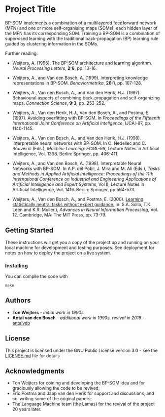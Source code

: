 # Project Title

BP-SOM implements a combination of a multilayered feedforward network (MFN) and one or more self-organising maps (SOMs);
each hidden layer of the MFN has its corresponding SOM. Training a BP-SOM is a combination of supervised learning with the
traditional back-propagation (BP) learning rule guided by clustering information in the SOMs.

Further reading:

* Weijters, A. (1995). The BP-SOM architecture and learning algorithm.
  *Neural Processing Letters*, **2:6**, pp. 13-16.
   
* Weijters, A., and Van den Bosch, A. (1999). Interpreting
  knowledge representations in BP-SOM. *Behaviormetrika*, **26:1**, pp. 107-128.

* Weijters, A., Van den Bosch, A., and Van den Herik,
  H.J. (1997). Behavioural aspects of combining back-propagation and
  self-organizing maps. *Connection
    Science*, **9:3**, pp. 253-252.
	  
* Weijters, A., Van den Herik, H.J., Van den Bosch, A., and
Postma, E. (1997). Avoiding overfitting with BP-SOM. In
*Proceedings of the Fifteenth International Joint Conference on
    Artificial Intellgence*, IJCAI-97, pp. 1140-1145.
	
* Weijters, A., Van den Bosch, A., and Van den
  Herik, H.J. (1998). Interpretable neural networks with BP-SOM. In
  C. Nedellec and C. Rouveirol (Eds.), *Machine Learning:
    ECML-98*, Lecture Notes in Artificial Intelligence,
  Vol. 1398. Berlin: Springer, pp. 406-411.

* Weijters, A., and Van den Bosch, A. (1998). Interpretable
  Neural Networks with BP-SOM. In A.P. del Pobil, J. Mira and M. Ali
  (Eds.), *Tasks and Methods in Applied Artificial Intelligence:
    Proceedings of the 11th International Conference on Industrial and
    Engineering Applications of Artificial Intelligence and Expert
    Systems*, Vol II, Lecture Notes in Artificial Intelligence, Vol. 
  1416. Berlin: Springer, pp 564-573.

* Weijters, A., Van den Bosch, A., and Postma, E. (2000). [Learning
  statistically neutral tasks without expert guidance.](https://papers.nips.cc/paper/1780-learning-statistically-neutral-tasks-without-expert-guidance.pdf) In: S.A. Solla,
  T.K. Leen and K.R. Muller.), *Advances in Neural
    Information Processing*, Vol. 12. Cambridge, MA: The MIT Press,
  pp. 73-79.

## Getting Started

These instructions will get you a copy of the project up and running on your local machine for development and testing purposes. See deployment for notes on how to deploy the project on a live system.

<!---
### Prerequisites

What things you need to install the software and how to install them

```
Give examples
```
--->

### Installing

You can compile the code with

```
make
```

<!---
And repeat

```
until finished
```

End with an example of getting some data out of the system or using it for a little demo
--->

<!---

## Running the tests

Explain how to run the automated tests for this system

### Break down into end to end tests

Explain what these tests test and why

```
Give an example
```

### And coding style tests

Explain what these tests test and why

```
Give an example
```

## Deployment

Add additional notes about how to deploy this on a live system

## Built With

* [Dropwizard](http://www.dropwizard.io/1.0.2/docs/) - The web framework used
* [Maven](https://maven.apache.org/) - Dependency Management
* [ROME](https://rometools.github.io/rome/) - Used to generate RSS Feeds

## Contributing

Please read [CONTRIBUTING.md](https://gist.github.com/PurpleBooth/b24679402957c63ec426) for details on our code of conduct, and the process for submitting pull requests to us.

## Versioning

We use [SemVer](http://semver.org/) for versioning. For the versions available, see the [tags on this repository](https://github.com/your/project/tags). 

--->

## Authors

* **Ton Weijters** - *Initial work in 1990s*
* **Antal van den Bosch** - *additional work in 1990s, revival in 2018* -  [antalvdb](https://github.com/antalvdb)

<!---
See also the list of [contributors](https://github.com/your/project/contributors) who participate in this project.
--->

## License

This project is licensed under the GNU Public License version 3.0 - see the [LICENSE.md](LICENSE.md) file for details

## Acknowledgments

* Ton Weijters for coining and developing the BP-SOM idea and for graciously allowing the code to be revived;
* Eric Postma and Jaap van den Herik for support and discussions, and co-writing some of the original papers;
* The Language Machine team (the Lamas) for the revival of the project 20 years later.
